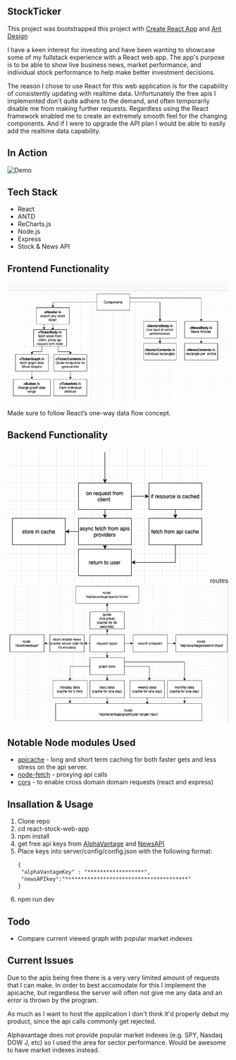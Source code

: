 ## StockTicker

This project was bootstrapped this project with [Create React App](https://github.com/facebook/create-react-app) and [Ant Design](https://ant.design)

I have a keen interest for investing and have been wanting to showcase some of my fullstack experience with a React web app. The app's purpose is to be able to show live business news, market performance, and individual stock performance to help make better investment decisions.

The reason I chose to use React for this web application is for the capability of consistently updating with realtime data. Unfortunately the free apis I implemented don't quite adhere to the demand, and often temporarily disable me from making further requests. Regardless using the React framework enabled me to create an extremely smooth feel for the changing components. And if I were to upgrade the API plan I would be able to easily add the realtime data capability.


## In Action
![Demo](readme_images/demo.gif?raw=true)
 
## Tech Stack

* React
* ANTD
* ReCharts.js
* Node.js
* Express
* Stock & News API

## Frontend Functionality
![Front end design](readme_images/components.png?raw=true)

Made sure to follow React’s one-way data flow concept.

## Backend Functionality
![backend flow](readme_images/backend_flow.png?raw=true)
routes \
![routes](readme_images/routes.png?raw=true)


## Notable Node modules Used
* [apicache](https://www.npmjs.com/package/apicache) - long and short term caching for both faster gets and less stress on the api server.
* [node-fetch](https://www.npmjs.com/package/node-fetch) - proxying api calls
* [cors](https://www.npmjs.com/package/cors) - to enable cross domain domain requests (react and express)

## Insallation & Usage

1. Clone repo
2. cd react-stock-web-app 
3. npm install
4. get free api keys from [AlphaVantage](https://www.alphavantage.co) and [NewsAPI](https://newsapi.org)
5. Place keys into server/config/config.json with the following format: 
   ````
   {
    "alphaVantageKey" : "******************",
    "newsAPIkey":"***************************************"
   }
   ````
  6. npm run dev

## Todo
* Compare current viewed graph with popular market indexes 

## Current Issues

Due to the apis being free there is a very very limited amount of requests that I can make. In order to best accomodate for this I implement the apicache, but regardless the server will often not give me any data and an error is thrown by the program.

As much as I want to host the application I don't think it'd properly debut my product, since the api calls commonly get rejected. 

Alphavantage does not provide popular market indexes (e.g. SPY, Nasdaq DOW J, etc) so I used the area for sector performance. Would be awesome to have market indexes instead.
